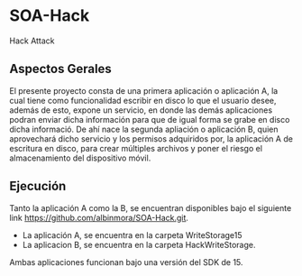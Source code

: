 # SOA-Hack
Hack Attack

Aspectos Gerales
----------------
El presente proyecto consta de una primera aplicación o
aplicación A, la cual tiene como funcionalidad escribir
en disco lo que el usuario desee, además de esto, expone
un servicio, en donde las demás aplicaciones podran enviar
dicha información para que de igual forma se grabe en disco
dicha informació. De ahí nace la segunda apliación o aplicación
B, quien aprovechará dicho servicio y los permisos adquiridos por,
la aplicación A de escritura en disco, para crear múltiples archivos
y poner el riesgo el almacenamiento del dispositivo móvil.

Ejecución
---------
Tanto la aplicación A como la B, se encuentran disponibles bajo el siguiente
link https://github.com/albinmora/SOA-Hack.git.

+ La aplicación A, se encuentra en la carpeta WriteStorage15
+ La aplicacion B, se encuentra en la carpeta HackWriteStorage.

Ambas aplicaciones funcionan bajo una versión del SDK de 15.

